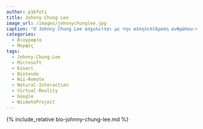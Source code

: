 ```yaml
---
author: p16foti
title: Johnny Chung Lee 
image_url: /images/johnnychunglee.jpg
caption: "Ο Johnny Chung Lee ασχολείται με την αλληλεπίδραση ανθρώπου-υπολογιστή και είναι μηχανικός υπολογιστών που έγινε διάσημος για τις εφευρέσεις του που σχετίζονται με το Wii Remote."
categories:
  - Βιογραφία 
  - Μορφές 
tags:
  - Johnny-Chung-Lee 
  - Microsoft
  - Kinect
  - Nintendo
  - Wii-Remote
  - Natural-Interaction
  - Virtual-Reality
  - Google
  - WiimoteProject
---
```


{% include_relative bio-johnny-chung-lee.md %}
